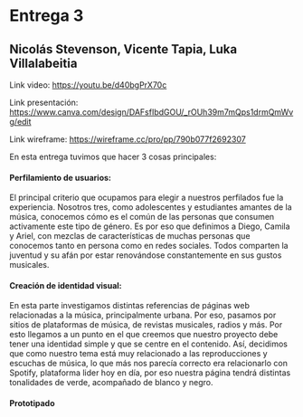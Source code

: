 # Entrega 3

## Nicolás Stevenson, Vicente Tapia, Luka Villalabeitia

Link video: https://youtu.be/d40bgPrX70c

Link presentación: https://www.canva.com/design/DAFsfIbdGOU/_rOUh39m7mQps1drmQmWvg/edit

Link wireframe: https://wireframe.cc/pro/pp/790b077f2692307

En esta entrega tuvimos que hacer 3 cosas principales:

#### Perfilamiento de usuarios:
El principal criterio que ocupamos para elegir a nuestros perfilados fue la experiencia. Nosotros tres, como adolescentes y estudiantes amantes de la música, conocemos cómo es el común de las personas que consumen activamente este tipo de género. Es por eso que definimos a Diego, Camila y Ariel, con mezclas de características de muchas personas que conocemos tanto en persona como en redes sociales. Todos comparten la juventud y su afán por estar renovándose constantemente en sus gustos musicales.

#### Creación de identidad visual:
En esta parte investigamos distintas referencias de páginas web relacionadas a la música, principalmente urbana. Por eso, pasamos por sitios de plataformas de música, de revistas musicales, radios y más. Por esto llegamos a un punto en el que creemos que nuestro proyecto debe tener una identidad simple y que se centre en el contenido. Así, decidimos que como nuestro tema está muy relacionado a las reproducciones y escuchas de música, lo que más nos parecía correcto era relacionarlo con Spotify, plataforma lider hoy en día, por eso nuestra página tendrá distintas tonalidades de verde, acompañado de blanco y negro. 

#### Prototipado